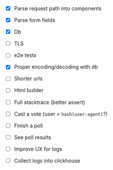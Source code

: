 - [x] Parse request path into components
- [x] Parse form fields
- [x] Db
- [ ] TLS
- [ ] e2e tests
- [x] Proper encoding/decoding with db
- [ ] Shorter urls
- [ ] Html builder
- [ ] Full stacktrace (better assert)
- [ ] Cast a vote (user = `hash(user-agent)`?)
- [ ] Finish a poll
- [ ] See poll results
- [ ] Improve UX for logs
- [ ] Collect logs into clickhouse

